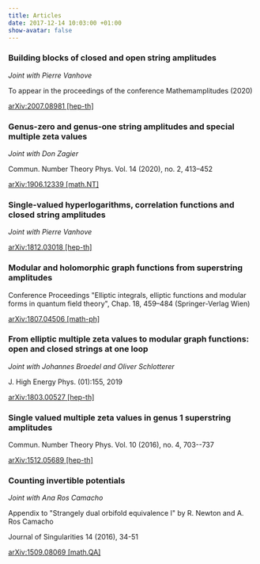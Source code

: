 ```yaml
---
title: Articles
date: 2017-12-14 10:03:00 +01:00
show-avatar: false
---
```


### Building blocks of closed and open string amplitudes

*Joint with Pierre Vanhove*

To appear in the proceedings of the conference Mathemamplitudes (2020)

[arXiv:2007.08981 \[hep-th\]](https://arxiv.org/pdf/2007.08981.pdf)

### Genus-zero and genus-one string amplitudes and special multiple zeta values

*Joint with Don Zagier*

Commun. Number Theory Phys. Vol. 14 (2020), no. 2, 413–452

[arXiv:1906.12339 \[math.NT\]](https://arxiv.org/pdf/1906.12339.pdf)

### Single-valued hyperlogarithms, correlation functions and closed string amplitudes

*Joint with Pierre Vanhove*

[arXiv:1812.03018 \[hep-th\]](https://arxiv.org/pdf/1812.03018.pdf)

### Modular and holomorphic graph functions from superstring amplitudes

Conference Proceedings "Elliptic integrals, elliptic functions and modular forms in quantum field theory", Chap. 18, 459–484 (Springer-Verlag Wien)

[arXiv:1807.04506 \[math-ph\]](https://arxiv.org/pdf/1807.04506.pdf)

### From elliptic multiple zeta values to modular graph functions: open and closed strings at one loop

*Joint with Johannes Broedel and Oliver Schlotterer*

J. High Energy Phys. (01):155, 2019

[arXiv:1803.00527 \[hep-th\]](https://arxiv.org/pdf/1803.00527.pdf)

### Single valued multiple zeta values in genus 1 superstring amplitudes

Commun. Number Theory Phys. Vol. 10 (2016), no. 4, 703--737

[arXiv:1512.05689 \[hep-th\]](https://arxiv.org/pdf/1512.05689.pdf)

### Counting invertible potentials

*Joint with Ana Ros Camacho*

Appendix to "Strangely dual orbifold equivalence I" by R. Newton and A. Ros Camacho

Journal of Singularities 14 (2016), 34-51

[arXiv:1509.08069 \[math.QA\]](https://arxiv.org/pdf/1509.08069.pdf)